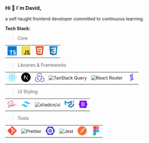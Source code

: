 ### Hi 👋 I`m David,

a self-taught frontend developer committed to continuous learning.

**Tech Stack:**

> Core

<table>
  <tr>
    <td><img width="30" src="https://raw.githubusercontent.com/devicons/devicon/refs/heads/master/icons/typescript/typescript-original.svg" alt="TypeScript" title="TypeScript"/></td>
    <td><img width="30" src="https://raw.githubusercontent.com/devicons/devicon/refs/heads/master/icons/javascript/javascript-original.svg" alt="JavaScript" title="JavaScript"/></td>
    <td><img width="30" src="https://raw.githubusercontent.com/devicons/devicon/refs/heads/master/icons/html5/html5-original.svg" alt="HTML" title="HTML"/></td>
    <td><img width="30" src="https://raw.githubusercontent.com/devicons/devicon/refs/heads/master/icons/css3/css3-original.svg" alt="CSS" title="CSS"/></td>
  </tr>
</table>

> Libraries & Frameworks

<table>
  <tr>
    <td><img width="30" src="https://raw.githubusercontent.com/devicons/devicon/refs/heads/master/icons/react/react-original.svg" alt="React" title="React"/></td>
    <td><img width="30" src="https://raw.githubusercontent.com/devicons/devicon/refs/heads/master/icons/nextjs/nextjs-original.svg" alt="Next.js" title="Next.js"/></td>
    <td><img width="30" src="https://raw.githubusercontent.com/devicons/devicon/refs/heads/master/icons/redux/redux-original.svg" alt="Redux" title="Redux"/></td>
    <td><img width="30" src="https://raw.githubusercontent.com/xandemon/developer-icons/refs/heads/main/icons/react-query.svg" alt="TanStack Query" title="TanStack Query"/></td>
    <td><img width="30" src="https://raw.githubusercontent.com/xandemon/developer-icons/refs/heads/main/icons/reactrouter.svg" alt="React Router" title="React Router"/></td>
    <td><img width="30" src="https://raw.githubusercontent.com/devicons/devicon/refs/heads/master/icons/axios/axios-plain.svg" alt="Axios" title="Axios"/></td>
  </tr>
</table>

> UI Styling

<table>
  <tr>
    <td><img width="30" src="https://raw.githubusercontent.com/devicons/devicon/refs/heads/master/icons/sass/sass-original.svg" alt="Sass" title="Sass"/></td>
    <td><img width="30" src="https://raw.githubusercontent.com/devicons/devicon/refs/heads/master/icons/tailwindcss/tailwindcss-original.svg" alt="TailwindCSS" title="TailwindCSS"/></td>
    <td><img width="30" src="https://raw.githubusercontent.com/onemarc/tech-icons/refs/heads/main/icons/shadcnui.svg" alt="shadcn/ui" title="shadcn/ui"/></td>
    <td><img width="30" src="https://raw.githubusercontent.com/devicons/devicon/refs/heads/master/icons/materialui/materialui-original.svg" alt="Material UI" title="Material UI"/></td>
    <td><img width="30" src="https://raw.githubusercontent.com/devicons/devicon/refs/heads/master/icons/bootstrap/bootstrap-original.svg" alt="Bootstrap" title="Bootstrap"/></td>
  </tr>
</table>

> Tools

<table>
  <tr>
    <td><img width="30" src="https://raw.githubusercontent.com/devicons/devicon/refs/heads/master/icons/git/git-original.svg" alt="Git" title="Git"/></td>
    <td><img width="30" src="https://raw.githubusercontent.com/xandemon/developer-icons/refs/heads/main/icons/prettier.svg" alt="Prettier" title="Prettier"/></td>
    <td><img width="30" src="https://raw.githubusercontent.com/devicons/devicon/refs/heads/master/icons/eslint/eslint-original.svg" alt="ESLint" title="ESLint"/></td>
    <td><img width="30" src="https://raw.githubusercontent.com/xandemon/developer-icons/refs/heads/main/icons/jest.svg" alt="Jest" title="Jest"/></td>
    <td><img width="30" src="https://raw.githubusercontent.com/devicons/devicon/refs/heads/master/icons/postman/postman-original.svg" alt="Postman" title="Postman"/></td>
    <td><img width="30" src="https://raw.githubusercontent.com/devicons/devicon/refs/heads/master/icons/figma/figma-original.svg" alt="Figma" title="Figma"/></td>
  </tr>
</table>
